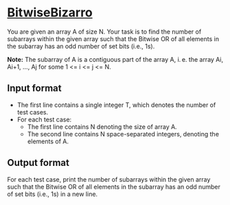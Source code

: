 # [BitwiseBizarro][link]

You are given an array A of size N. Your task is to find the number of subarrays within the given array such that the Bitwise OR of all elements in the subarray has an odd number of set bits (i.e., 1s).

**Note:** The subarray of A is a contiguous part of the array A, i. e. the array Ai, Ai+1, ..., Aj for some 1 <= i <= j <= N.

## Input format

- The first line contains a single integer T, which denotes the number of test cases.
- For each test case:
  - The first line contains N denoting the size of array A.
  - The second line contains N space-separated integers, denoting the elements of A.

## Output format

For each test case, print the number of subarrays within the given array such that the Bitwise OR of all elements in the subarray has an odd number of set bits (i.e., 1s) in a new line.

[link]: https://www.hackerearth.com/practice/basic-programming/bit-manipulation/basics-of-bit-manipulation/practice-problems/algorithm/bitwisebizarro-d932b3c7/
